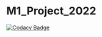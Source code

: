 # M1_Project_2022

[![Codacy Badge](https://api.codacy.com/project/badge/Grade/74574166cfef42b8af5091674912f0ad)](https://app.codacy.com/gh/Varsha-5/M1_Project_2022?utm_source=github.com&utm_medium=referral&utm_content=Varsha-5/M1_Project_2022&utm_campaign=Badge_Grade_Settings)